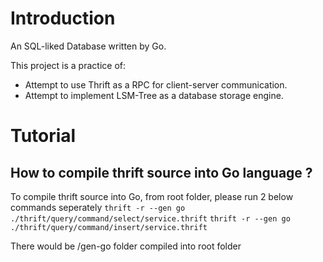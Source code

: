 # Introduction

An SQL-liked Database written by Go.

This project is a practice of: 
- Attempt to use Thrift as a RPC for client-server communication.
- Attempt to implement LSM-Tree as a database storage engine.

# Tutorial 
 
## How to compile thrift source into Go language ?

To compile thrift source into Go, from root folder, please run 2 below commands seperately
`thrift -r --gen go ./thrift/query/command/select/service.thrift`
`thrift -r --gen go ./thrift/query/command/insert/service.thrift`

There would be /gen-go folder compiled into root folder